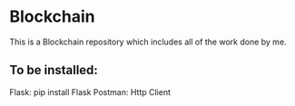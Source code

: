 # Blockchain
This is a Blockchain repository which includes all of the work done by me.

## To be installed:
Flask: pip install Flask
Postman: Http Client
